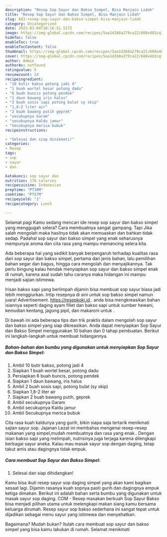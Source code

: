 ```yaml
---
description: "Resep Sop Sayur dan Bakso Simpel, Bisa Manjain Lidah"
title: "Resep Sop Sayur dan Bakso Simpel, Bisa Manjain Lidah"
slug: 843-resep-sop-sayur-dan-bakso-simpel-bisa-manjain-lidah
category: Uncategorized
date: 2023-03-04T10:16:51.517Z
image: https://img-global.cpcdn.com/recipes/5aa1d268a279ca22/680x482cq70/sop-sayur-dan-bakso-simpel-foto-resep-utama.jpg
hideToc: false
enableToc: true
enableTocContent: false
thumbnail: https://img-global.cpcdn.com/recipes/5aa1d268a279ca22/680x482cq70/sop-sayur-dan-bakso-simpel-foto-resep-utama.jpg
cover: https://img-global.cpcdn.com/recipes/5aa1d268a279ca22/680x482cq70/sop-sayur-dan-bakso-simpel-foto-resep-utama.jpg
author: Admin
authorAv: notfound
ratingvalue: 5
reviewcount: 14
recipeingredient:
- "10 butir bakso potong jadi 4"
- "1 buah wortel besar potong dadu"
- "6 buah buncis potong pendek"
- "1 daun bawang iris halus"
- "2 buah sosis sapi potong bulat sy skip"
- "1,8-2 liter air"
- "2 buah bawang putih geprek"
- "secukupnya Garam"
- "secukupnya Kaldu jamur"
- "Secukupnya merica bubuk"
recipeinstructions:

- "Selesai dan siap dinikmati!"
categories:
- Resep
tags:
- sop
- sayur
- dan

katakunci: sop sayur dan 
nutrition: 178 calories
recipecuisine: Indonesian
preptime: "PT30M"
cooktime: "PT57M"
recipeyield: "1"
recipecategory: Lunch

---
```



Selamat pagi Kamu sedang mencari ide resep sop sayur dan bakso simpel yang menggugah selera? Cara membuatnya sangat gampang. Tapi Jika salah mengolah maka hasilnya tidak akan memuaskan dan bahkan tidak sedap. Padahal sop sayur dan bakso simpel yang enak seharusnya mempunyai aroma dan cita rasa yang mampu memancing selera kita.


Ada beberapa hal yang sedikit banyak berpengaruh terhadap kualitas rasa dari sop sayur dan bakso simpel, pertama dari jenis bahan, lalu pemilihan bahan segar dan bagus, hingga cara mengolah dan menyajikannya. Tak perlu bingung kalau hendak menyiapkan sop sayur dan bakso simpel enak di rumah, karena asal sudah tahu caranya maka hidangan ini mampu menjadi sajian istimewa.

Irisan bakso sapi yang berlimpah dijamin bisa membuat sop sayur biasa jadi lebih menggiurkan. Intip resepnya di sini untuk sop bakso simpel namun juara! Advertisement. https://resepkoki.id.. anda bisa mengkreasikan bahan isiannya seperti daging ayam fillet dan bakso sapi untuk sumber hewani, kemudian kentang, jagung pipil, dan makaroni untuk .


Di bawah ini ada beberapa tips dan trik praktis dalam mengolah sop sayur dan bakso simpel yang siap dikreasikan. Anda dapat menyiapkan Sop Sayur dan Bakso Simpel menggunakan 10 bahan dan 0 tahap pembuatan. Berikut ini langkah-langkah untuk membuat hidangannya.

<!--inarticleads1-->

##### Bahan-bahan dan bumbu yang digunakan untuk menyiapkan Sop Sayur dan Bakso Simpel:

1. Ambil 10 butir bakso, potong jadi 4
1. Siapkan 1 buah wortel besar, potong dadu
1. Persiapkan 6 buah buncis, potong pendek
1. Siapkan 1 daun bawang, iris halus
1. Ambil 2 buah sosis sapi, potong bulat (sy skip)
1. Siapkan 1,8-2 liter air
1. Siapkan 2 buah bawang putih, geprek
1. Ambil secukupnya Garam
1. Ambil secukupnya Kaldu jamur
1. Ambil Secukupnya merica bubuk


Cita rasa kuah kaldunya yang gurih, bikin siapa saja tertarik menikmati sajian sayur sop. Jajanan Lezat ini membahas mengenai resep-resep makanan yang simpel,mudah membuatnya dan rasa yang enak.. Dengan isian bakso sapi yang melimpah, nutrisinya juga terjaga karena dilengkapi berbagai sayur aneka. Kalau mau masak sayur sop dengan daging, tetap takut amis atau dagingnya tidak empuk. 

<!--inarticleads2-->

##### Cara membuat Sop Sayur dan Bakso Simpel:


1. Selesai dan siap dihidangkan!

Kamu bisa ikuti resep sayur sop daging simpel yang akan kami bagikan sesaat lagi. Dijamin rasanya kuah sopnya pasti gurih dan dagingnya empuk ketiga dimakan. Berikut ini adalah bahan serta bumbu yang digunakan untuk masak sayur sop daging. COM - Resep masakan berkuah Sop Sayur Bakso bisa menjadi pilihan utama untuk melengkapi makan siang kamu bersama keluarga dirumah. Resep sayur sop bakso sederhana ini sangat tepat untuk dijadikan sebagai menu sayur yang istimewa dan menyehatkan. 

Bagaimana? Mudah bukan? Itulah cara membuat sop sayur dan bakso simpel yang bisa kamu lakukan di rumah. Selamat menikmati
